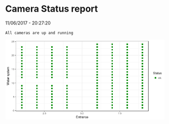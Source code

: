 Camera Status report
================
11/06/2017 - 20:27:20

    All cameras are up and running

![](camreport_files/figure-markdown_github/unnamed-chunk-2-1.png)
